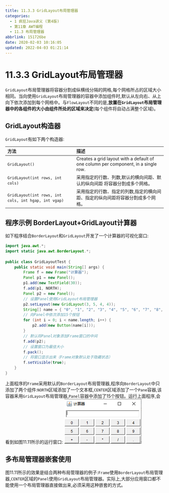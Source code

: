 ```yaml
---
title: 11.3.3 GridLayout布局管理器
categories: 
  - 1 疯狂Java讲义 (第4版)
  - 第11章 AWT编程
  - 11.3 布局管理器
abbrlink: 151726be
date: 2020-02-03 10:16:05
updated: 2022-04-03 01:21:14
---
```

# 11.3.3 GridLayout布局管理器
`GridLayout`布局管理器将容器分割成纵横线分隔的网格,每个网格所占的区域大小相同。当向使用`GridLayout`布局管理器的容器中添加组件时,默认从左向右、从上向下依次添加到每个网格中。与`FlowLayout`不同的是,**放置在`GridLayout`布局管理器中的各组件的大小由组件所处的区域来决定**(每个组件将自动占满整个区域)。
## GridLayout构造器
`GridLayout`有如下两个构造器:

|方法|描述|
|:--|:--|
|`GridLayout()`|Creates a grid layout with a default of one column per component, in a single row.|
|`GridLayout(int rows, int cols)`|采用指定的行数、列数,默认的横向间距、默认的纵向间距 将容器分割成多个网格。|
|`GridLayout(int rows, int cols, int hgap, int vgap)`|采用指定的行数、指定的列数,指定的横向间距、指定的纵向间距将容器分割成多个网格。|

## 程序示例 BorderLayout+GridLayout计算器
如下程序结合`BorderLayout`和`GridLayout`开发了一个计算器的可视化窗口:
```java
import java.awt.*;
import static java.awt.BorderLayout.*;

public class GridLayoutTest {
    public static void main(String[] args) {
        Frame f = new Frame("计算器");
        Panel p1 = new Panel();
        p1.add(new TextField(30));
        f.add(p1, NORTH);
        Panel p2 = new Panel();
        // 设置Panel使用GridLayout布局管理器
        p2.setLayout(new GridLayout(3, 5, 4, 4));
        String[] name = { "0", "1", "2", "3", "4", "5", "6", "7", "8", "9", "+", "-", "*", "/", "." };
        // 向Panel中依次添加15个按钮
        for (int i = 0; i < name.length; i++) {
            p2.add(new Button(name[i]));
        }
        // 默认将Panel对象添加Frame窗口的中间
        f.add(p2);
        // 设置窗口为最佳大小
        f.pack();
        // 将窗口显示出来（Frame对象默认处于隐藏状态）
        f.setVisible(true);
    }
}
```
上面程序的`Frame`采用默认的`BorderLayout`布局管理器,程序向`BorderLayout`中只添加了两个组件:`NORTH`区域添加了一个文本框,`CENTER`区域添加了一个`Pane`容器,该容器釆用`GridLayout`布局管理器,`Panel`容器中添加了15个按钮。运行上面程序,会看到如图11.11所示的运行窗口:
![这里有一张图片](https://raw.githubusercontent.com/lanlan2017/images/master/CrazyJavaHandout4/Chapter11/11.3.3/1.png)
## 多布局管理器嵌套使用
图11.11所示的效果是结合两种布局管理器的例子:`Frame`使用`BorderLayout`布局管理器,`CENTER`区域的`Panel`使用`GridLayout`布局管理器。实际上,大部分应用窗口都不能使用一个布局管理器直接做出来,必须采用这种嵌套的方式。
<!-- CrazyJavaHandout4/Chapter11/11.3.3/ -->
